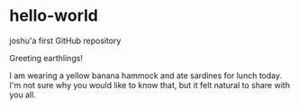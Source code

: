 # hello-world
joshu'a first GitHub repository


Greeting earthlings!

I am wearing a yellow banana hammock and ate sardines for lunch today.
I'm not sure why you would like to know that, but it felt natural to share with you all.
